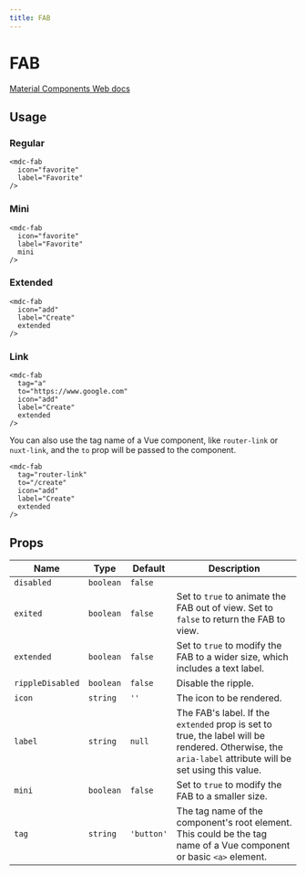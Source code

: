 ```yaml
---
title: FAB
---
```


# FAB

[Material Components Web docs](https://github.com/material-components/material-components-web/tree/v10.0.0/packages/mdc-fab#readme)

<v-fab-demo1 />

## Usage

### Regular

```vue
<mdc-fab
  icon="favorite"
  label="Favorite"
/>
```

### Mini

```vue
<mdc-fab
  icon="favorite"
  label="Favorite"
  mini
/>
```

### Extended

```vue
<mdc-fab
  icon="add"
  label="Create"
  extended
/>
```

### Link

```vue
<mdc-fab
  tag="a"
  to="https://www.google.com"
  icon="add"
  label="Create"
  extended
/>
```

You can also use the tag name of a Vue component, like `router-link` or `nuxt-link`, and the `to` prop will be passed to the component.

```vue
<mdc-fab
  tag="router-link"
  to="/create"
  icon="add"
  label="Create"
  extended
/>
```

## Props

| Name | Type | Default | Description |
| ---- | ---- | ------- | ----------- |
| `disabled` | `boolean` | `false` |
| `exited` | `boolean` | `false` | Set to `true` to animate the FAB out of view. Set to `false` to return the FAB to view. |
| `extended` | `boolean` | `false` | Set to `true` to modify the FAB to a wider size, which includes a text label. |
| `rippleDisabled` | `boolean` | `false` | Disable the ripple. |
| `icon` | `string` | `''` | The icon to be rendered. |
| `label` | `string` | `null` | The FAB's label. If the `extended` prop is set to true, the label will be rendered. Otherwise, the `aria-label` attribute will be set using this value. |
| `mini` | `boolean` | `false` | Set to `true` to modify the FAB to a smaller size. |
| `tag` | `string` | `'button'` | The tag name of the component's root element. This could be the tag name of a Vue component or basic `<a>` element. |
